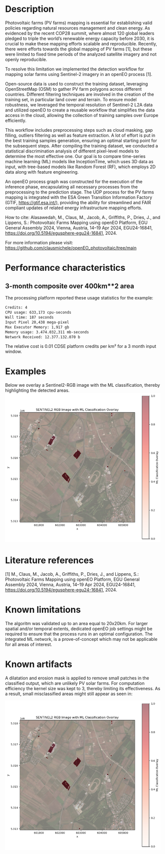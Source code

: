 # Description

Photovoltaic farms (PV farms) mapping is essential for establishing valid policies regarding natural resources management and clean energy. As evidenced by the recent COP28 summit, where almost 120 global leaders pledged to triple the world’s renewable energy capacity before 2030, it is crucial to make these mapping efforts scalable and reproducible. Recently, there were efforts towards the global mapping of PV farms [1], but these were limited to fixed time periods of the analyzed satellite imagery and not openly reproducible. 

To resolve this limitation we implemented the detection workflow for mapping solar farms using Sentinel-2 imagery in an openEO process [1].

Open-source data is used to construct the training dataset, leveraging OpenStreetMap (OSM) to gather PV farm polygons across different countries. Different filtering techniques are involved in the creation of the training set, in particular land cover and terrain. To ensure model robustness, we leveraged the temporal resolution of Sentinel-2 L2A data and utilized openEO to create a reusable workflow that simplifies the data access in the cloud, allowing the collection of training samples over Europe efficiently.

This workflow includes preprocessing steps such as cloud masking, gap filling, outliers filtering as well as feature extraction. A lot of effort is put in the best training samples generation, ensuring an optimal starting point for the subsequent steps. After compiling the training dataset, we conducted a statistical discrimination analysis of different pixel-level models to determine the most effective one. Our goal is to compare time-series machine learning (ML) models like InceptionTime, which uses 3D data as input, with tree-based models like Random Forest (RF), which employs 2D data along with feature engineering. 

An openEO process graph was constructed for the execution of the inference phase, encapsulating all necessary processes from the preprocessing to the prediction stage.  The UDP process for the PV farms mapping is integrated with the ESA Green Transition Information Factory (GTIF, https://gtif.esa.int/), providing the ability for streamlined and FAIR compliant updates of related energy infrastructure mapping efforts.


How to cite: Alasawedah, M., Claus, M., Jacob, A., Griffiths, P., Dries, J., and Lippens, S.: Photovoltaic Farms Mapping using openEO Platform, EGU General Assembly 2024, Vienna, Austria, 14–19 Apr 2024, EGU24-16841, https://doi.org/10.5194/egusphere-egu24-16841, 2024.

For more information please visit: https://github.com/clausmichele/openEO_photovoltaic/tree/main



# Performance characteristics


## 3-month composite over 400km**2 area

The processing platform reported these usage statistics for the example:

```
Credits: 4 
CPU usage: 633,173 cpu-seconds
Wall time: 187 seconds
Input Pixel 20,438 mega-pixel
Max Executor Memory: 1,917 gb
Memory usage: 3.474.032,311 mb-seconds
Network Received: 12.377.132.070 b
```

The relative cost is 0.01 CDSE platform credits per km² for a 3 month input window.

# Examples

Below we overlay a Sentinel2-RGB image with the ML classification, thereby highlighting the detected areas.
![pv_ml_output](pv_ml_output.png)

# Literature references

[1] M., Claus, M., Jacob, A., Griffiths, P., Dries, J., and Lippens, S.: Photovoltaic Farms Mapping using openEO Platform, EGU General Assembly 2024, Vienna, Austria, 14–19 Apr 2024, EGU24-16841, https://doi.org/10.5194/egusphere-egu24-16841, 2024.

# Known limitations

The algoritm was validated up to an area equal to 20x20km. For larger spatial and/or temporal extents, dedicated openEO job settings might be required to ensure that the process runs in an optimal configuration. The  integrated ML network, is a prove-of-concept which may not be applicable for all areas of interest. 

# Known artifacts

A dilatation and erosion mask is applied to remove small patches in the classified output, which are unlikely PV solar farms. For computation efficiency the kernel size was kept to 3, thereby limiting its effectiveness.  As a result, small misclassified areas might still appear as seen in: 

![pv_ml_output](pv_ml_output.png)
